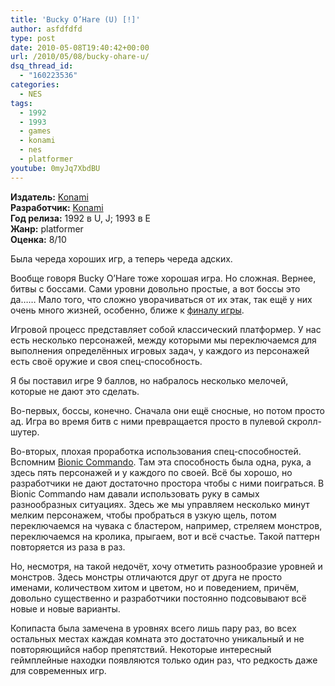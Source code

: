 ```yaml
---
title: 'Bucky O’Hare (U) [!]'
author: asfdfdfd
type: post
date: 2010-05-08T19:40:42+00:00
url: /2010/05/08/bucky-ohare-u/
dsq_thread_id:
  - "160223536"
categories:
  - NES
tags:
  - 1992
  - 1993
  - games
  - konami
  - nes
  - platformer
youtube: 0myJq7XbdBU
---
```

**Издатель:** [Konami][1]  
**Разработчик:** [Konami][2]  
**Год релиза:** 1992 в U, J; 1993 в E  
**Жанр:** platformer  
**Оценка:** 8/10

Была череда хороших игр, а теперь череда адских.

<!--more-->

Вообще говоря Bucky O’Hare тоже хорошая игра. Но сложная. Вернее, битвы с боссами. Сами уровни довольно простые, а вот боссы это да…… Мало того, что сложно уворачиваться от их этак, так ещё у них очень много жизней, особенно, ближе к [финалу игры][3].

Игровой процесс представляет собой классический платформер. У нас есть несколько персонажей, между которыми мы переключаемся для выполнения определённых игровых задач, у каждого из персонажей есть своё оружие и своя спец-способность.

Я бы поставил игре 9 баллов, но набралось несколько мелочей, которые не дают это сделать.

Во-первых, боссы, конечно. Сначала они ещё сносные, но потом просто ад. Игра во время битв с ними превращается просто в пулевой скролл-шутер.

Во-вторых, плохая проработка использования спец-способностей. Вспомним [Bionic Commando][4]. Там эта способность была одна, рука, а здесь пять персонажей и у каждого по своей. Всё бы хорошо, но разработчики не дают достаточно простора чтобы с ними поиграться. В Bionic Commando нам давали использовать руку в самых разнообразных ситуациях. Здесь же мы управляем несколько минут мелким персонажем, чтобы пробраться в узкую щель, потом переключаемся на чувака с бластером, например, стреляем монстров, переключаемся на кролика, прыгаем, вот и всё счастье. Такой паттерн повторяется из раза в раз.

Но, несмотря, на такой недочёт, хочу отметить разнообразие уровней и монстров. Здесь монстры отличаются друг от друга не просто именами, количеством хитом и цветом, но и поведением, причём, довольно существенно и разработчики постоянно подсовывают всё новые и новые варианты.

Копипаста была замечена в уровнях всего лишь пару раз, во всех остальных местах каждая комната это достаточно уникальный и не повторяющийся набор препятствий. Некоторые интересный геймплейные находки появляются только один раз, что редкость даже для современных игр.

 [1]: https://www.mobygames.com/company/konami-digital-entertainment-inc
 [2]: https://www.mobygames.com/company/konami-corporation
 [3]: https://youtu.be/0myJq7XbdBU?t=3524
 [4]: /2010/03/16/bionic-commando-u/